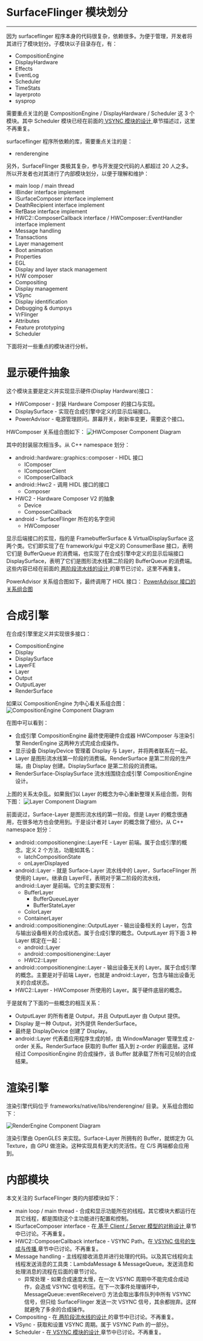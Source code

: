 # SurfaceFlinger 模块划分
* * *

因为 surfaceflinger 程序本身的代码很复杂，依赖很多。为便于管理，开发者将其进行了模块划分。子模块以子目录存在，有：
* CompositionEngine
* DisplayHardware
* Effects
* EventLog
* Scheduler
* TimeStats
* layerproto
* sysprop

需要重点关注的是 CompositionEngine / DisplayHardware / Scheduler 这 3 个模块。其中 Scheduler 模块已经在前面的[ VSYNC 模块的设计 ](../general-design/VSYNC.md)章节描述过，这里不再重复。

surfaceflinger 程序所依赖的库，需要重点关注的是：
* renderengine

另外，SurfaceFlinger 类极其复杂，参与开发提交代码的人都超过 20 人之多。所以开发者也对其进行了内部模块划分，以便于理解和维护：
* main loop / main thread
* IBinder interface implement
* ISurfaceComposer interface implement
* DeathRecipient interface implement
* RefBase interface implement
* HWC2::ComposerCallback interface / HWComposer::EventHandler interface implement
* Message handling
* Transactions
* Layer management
* Boot animation
* Properties
* EGL
* Display and layer stack management
* H/W composer
* Compositing
* Display management
* VSync
* Display identification
* Debugging & dumpsys
* VrFlinger
* Attributes
* Feature prototyping
* Scheduler

下面将对一些重点的模块进行分析。

# 显示硬件抽象

这个模块主要是定义并实现显示硬件(Display Hardware)接口：
* HWComposer - 封装 Hardware Composer 的接口与实现。
* DisplaySurface - 实现在合成引擎中定义的显示后端接口。
* PowerAdvisor - 电源管理顾问。屏幕开关，刷新率变更，需要这个接口。

HWComposer 关系组合图如下：
![HWComposer Component Diagram](https://raw.github.com/shuyong/Design-Of-Android-10.0-Graphic-System/master/document/server-design/services_surfaceflinger_DisplayHardware_ComposerHal%20Component%20Diagram.svg)

其中的封装层次相当多。从 C++ namespace 划分：
* android::hardware::graphics::composer - HIDL 接口
  + IComposer
  + IComposerClient
  + IComposerCallback
* android::Hwc2 - 调用 HIDL 接口的接口
  + Composer
* HWC2 - Hardware Composer V2 的抽象
  + Device
  + ComposerCallback
* android - SurfaceFlinger 所在的名字空间
  + HWComposer

显示后端接口的实现，指的是 FramebufferSurface & VirtualDisplaySurface 这两个类。它们即实现了在 framework/gui 中定义的 ConsumerBase 接口，表明它们是 BufferQueue 的消费端，也实现了在合成引擎中定义的显示后端接口 DisplaySurface，表明了它们是图形流水线第二阶段的 BufferQueue 的消费端。这些内容已经在前面的[ 两阶段流水线的设计 ](../general-design/2-stage.md)的章节已讨论，这里不再重复。

PowerAdvisor 关系组合图如下，最终调用了 HIDL 接口：
[PowerAdvisor 接口的关系组合图](https://raw.github.com/shuyong/Design-Of-Android-10.0-Graphic-System/master/document/server-design/services_surfaceflinger_DisplayHardware_PowerAdvisor%20Class%20Diagram.svg)

# 合成引擎

在合成引擎里定义并实现很多接口：
* CompositionEngine
* Display
* DisplaySurface
* LayerFE
* Layer
* Output
* OutputLayer
* RenderSurface

如果以 CompositionEngine 为中心看关系组合图：
![CompositionEngine Component Diagram](https://raw.github.com/shuyong/Design-Of-Android-10.0-Graphic-System/master/document/server-design/services_surfaceflinger_CompositionEngine_include_compositionengine_CompositionEngine%20Component%20Diagram.svg)

在图中可以看到：
* 合成引擎 CompositionEngine 最终使用硬件合成器 HWComposer 与渲染引擎 RenderEngine 这两种方式完成合成操作。
* 显示设备 DisplayDevice 管理着 Display 与 Layer，并将两者联系在一起。
* Layer 是图形流水线第一阶段的消费端。RenderSurface 是第二阶段的生产端，由 Display 创建。DisplaySurface 是第二阶段的消费端。
* RenderSurface-DisplaySurface 流水线围绕合成引擎 CompositionEngine 设计。

上图的关系太杂乱。如果我们以 Layer 的概念为中心重新整理关系组合图，则有下图：
![Layer Component Diagram](https://raw.github.com/shuyong/Design-Of-Android-10.0-Graphic-System/master/document/server-design/services_surfaceflinger_Layer%20Component%20Diagram.svg)

前面说过，Surface-Layer 是图形流水线的第一阶段。但是 Layer 的概念很通用，在很多地方也会使用到。于是设计者对 Layer 的概念做了细分。从 C++ namespace 划分：
* android::compositionengine::LayerFE - Layer 前端。属于合成引擎的概念。定义 2 个方法，功能如其名：
  + latchCompositionState
  + onLayerDisplayed
* android::Layer - 就是 Surface-Layer 流水线中的 Layer，SurfaceFlinger 所使用的 Layer。继承自 LayerFE，表明对于第二阶段的流水线，android::Layer 是前端。它的主要实现有：
  + BufferLayer
    - BufferQueueLayer
    - BufferStateLayer
  + ColorLayer
  + ContainerLayer
* android::compositionengine::OutputLayer - 输出设备相关的 Layer，包含与输出设备相关的合成状态。属于合成引擎的概念。OutputLayer 将下面 3 种 Layer 绑定在一起：
  + android::Layer
  + android::compositionengine::Layer
  + HWC2::Layer
* android::compositionengine::Layer - 输出设备无关的 Layer。属于合成引擎的概念。主要是对于前端 Layer，也就是 android::Layer，包含与输出设备无关的合成状态。
* HWC2::Layer - HWComposer 所使用的 Layer。属于硬件底层的概念。

于是就有了下面的一些概念的相互关系：
* OutputLayer 的所有者是 Output，并且 OutputLayer 由 Output 提供。
* Display 是一种 Output，对外提供 RenderSurface。
* 最终是 DisplayDevice 创建了 Display。
* android::Layer 代表着应用程序生成的帧，由 WindowManager 管理生成 z-order 关系。RenderSurface 获取的 Buffer 插入到 z-order 的最底层。这样经过 CompositionEngine 的合成操作，该 Buffer 就承载了所有可见帧的合成结果。

# 渲染引擎

渲染引擎代码位于 frameworks/native/libs/renderengine/ 目录。关系组合图如下：

![RenderEngine Component Diagram](https://raw.github.com/shuyong/Design-Of-Android-10.0-Graphic-System/master/document/server-design/renderengine_include_renderengine_RenderEngine%20Component%20Diagram.svg)

渲染引擎由 OpenGLES 来实现。Surface-Layer 所拥有的 Buffer，就绑定为 GL Texture，由 GPU 做渲染。这种实现具有更大的灵活性。在 C/S 两端都会应用到。

# 内部模块

本文关注的 SurfaceFlinger 类的内部模块如下：
* main loop / main thread - 合成和显示功能所在的线程。其它模块大都运行在其它线程，都是围绕这个主功能进行配置和控制。
* ISurfaceComposer interface - 在[ 基于 Client / Server 模型的对称设计 ](../general-design/symmetrical-design.md#基于-Client--Server-模型的对称设计)章节中已讨论。不再重复。
* HWC2::ComposerCallback interface - VSYNC Path。在[ VSYNC 信号的生成与传播 ](../general-design/VSYNC.md#VSYNC-信号的生成与传播)章节中已讨论。不再重复。
* Message handling - 主线程接收消息并进行处理的代码。以及其它线程向主线程发送消息的工具类：LambdaMessage & MessageQueue。发送消息和处理消息的流程在后面的章节讨论。
  + 异常处理 - 如果合成速度太慢，在一次 VSYNC 周期中不能完成合成动作，会造成 VSYNC 信号积压。在下一次事件处理循环中，MessageQueue::eventReceiver() 方法会取出事件队列中所有 VSYNC 信号，但只给 SurfaceFlinger 发送一次 VSYNC 信号，其余都抛弃。这样就避免了多余的合成操作。
* Compositing - 在[ 两阶段流水线的设计 ](../general-design/2-stage.md)的章节中已讨论。不再重复。
* VSync - 获取和设置 VSYNC 周期。属于 VSYNC Path 的一部分。
* Scheduler - 在[ VSYNC 模块的设计 ](../general-design/VSYNC.md)章节中已讨论。不再重复。

